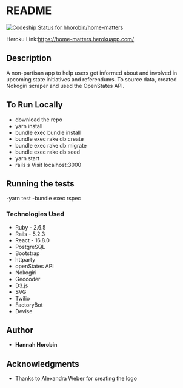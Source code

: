 # README

[![Codeship Status for hhorobin/home-matters](https://app.codeship.com/projects/a1b51010-2e3f-0138-11ca-56b7d5cdb6a3/status?branch=master)](https://app.codeship.com/projects/384803)

Heroku Link:https://home-matters.herokuapp.com/

## Description
A non-partisan app to help users get informed about and involved in upcoming state initiatives and referendums. To source data, created Nokogiri scraper and used the OpenStates API.

## To Run Locally
- download the repo
- yarn install
- bundle exec bundle install
- bundle exec rake db:create
- bundle exec rake db:migrate
- bundle exec rake db:seed
- yarn start
- rails s
Visit localhost:3000

## Running the tests

-yarn test
-bundle exec rspec


### Technologies Used
- Ruby - 2.6.5
- Rails - 5.2.3
- React - 16.8.0
- PostgreSQL
- Bootstrap
- httparty
- openStates API
- Nokogiri
- Geocoder
- D3.js
- SVG
- Twilio
- FactoryBot
- Devise

## Author
* **Hannah Horobin**

## Acknowledgments
* Thanks to Alexandra Weber for creating the logo
